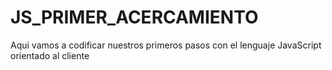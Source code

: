 # JS_PRIMER_ACERCAMIENTO
Aqui vamos a codificar nuestros primeros pasos con el lenguaje JavaScript orientado al cliente
